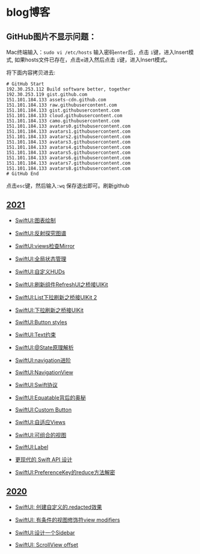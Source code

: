 # blog博客

## GitHub图片不显示问题：

Mac终端输入：`sudo vi /etc/hosts`
输入密码`enter`后，点击 `i`键，进入Insert模式,
如果hosts文件已存在，点击`e`进入然后点击 `i`键，进入Insert模式。

将下面内容拷贝进去:
```
# GitHub Start
192.30.253.112 Build software better, together
192.30.253.119 gist.github.com
151.101.184.133 assets-cdn.github.com
151.101.184.133 raw.githubusercontent.com
151.101.184.133 gist.githubusercontent.com
151.101.184.133 cloud.githubusercontent.com
151.101.184.133 camo.githubusercontent.com
151.101.184.133 avatars0.githubusercontent.com
151.101.184.133 avatars1.githubusercontent.com
151.101.184.133 avatars2.githubusercontent.com
151.101.184.133 avatars3.githubusercontent.com
151.101.184.133 avatars4.githubusercontent.com
151.101.184.133 avatars5.githubusercontent.com
151.101.184.133 avatars6.githubusercontent.com
151.101.184.133 avatars7.githubusercontent.com
151.101.184.133 avatars8.githubusercontent.com
# GitHub End
```
点击`esc`键，然后输入`:wq` 保存退出即可。刷新github

## [2021](https://github.com/zhuzhuxingtianxia/GitBlog/tree/master/2021)

* [SwiftUI:图表绘制](https://github.com/zhuzhuxingtianxia/GitBlog/blob/master/2021/SwiftUI-%E5%9B%BE%E8%A1%A8%E7%BB%98%E5%88%B6/SwiftUI-%E5%9B%BE%E8%A1%A8%E7%BB%98%E5%88%B6.md)

* [SwiftUI:反射探究图谱](https://github.com/zhuzhuxingtianxia/GitBlog/blob/master/2021/SwiftUI-%E5%8F%8D%E5%B0%84%E6%8E%A2%E7%A9%B6%E5%9B%BE%E8%B0%B1/SwiftUI-%E5%8F%8D%E5%B0%84%E6%8E%A2%E7%A9%B6%E5%9B%BE%E8%B0%B1.md)

* [SwiftUI:views检查Mirror](https://github.com/zhuzhuxingtianxia/GitBlog/blob/master/2021/SwiftUI-views%E6%A3%80%E6%9F%A5Mirror/SwiftUI-views%E6%A3%80%E6%9F%A5Mirror.md)

* [SwiftUI:全局状态管理](https://github.com/zhuzhuxingtianxia/GitBlog/blob/master/2021/SwiftUI-%E5%85%A8%E5%B1%80%E7%8A%B6%E6%80%81%E7%AE%A1%E7%90%86/SwiftUI-%E5%85%A8%E5%B1%80%E7%8A%B6%E6%80%81%E7%AE%A1%E7%90%86.md)

* [SwiftUI:自定义HUDs](https://github.com/zhuzhuxingtianxia/GitBlog/blob/master/2021/SwiftUI-%E8%87%AA%E5%AE%9A%E4%B9%89HUDs/SwiftUI-%E8%87%AA%E5%AE%9A%E4%B9%89HUDs.md)

* [SwiftUI:刷新组件RefreshUI之桥接UIKit](https://github.com/zhuzhuxingtianxia/GitBlog/blob/master/2021/SwiftUI-RefreshUI/SwiftUI-RefreshUI.md)

* [SwiftUI:List下拉刷新之桥接UIKit 2](https://github.com/zhuzhuxingtianxia/GitBlog/blob/master/2021/SwiftUI-%E4%B8%8B%E6%8B%89%E5%88%B7%E6%96%B0%E4%B9%8B%E6%A1%A5%E6%8E%A5UIKit%202/SwiftUI-%E4%B8%8B%E6%8B%89%E5%88%B7%E6%96%B0%E4%B9%8B%E6%A1%A5%E6%8E%A5UIKit%202.md)

* [SwiftUI:下拉刷新之桥接UIKit](https://github.com/zhuzhuxingtianxia/GitBlog/blob/master/2021/SwiftUI-%E4%B8%8B%E6%8B%89%E5%88%B7%E6%96%B0%E4%B9%8B%E6%A1%A5%E6%8E%A5UIKit/SwiftUI-%E4%B8%8B%E6%8B%89%E5%88%B7%E6%96%B0%E4%B9%8B%E6%A1%A5%E6%8E%A5UIKit.md)

* [SwiftUI:Button styles](https://github.com/zhuzhuxingtianxia/GitBlog/blob/master/2021/SwiftUI-Button%20styles/SwiftUI-Button%20styles.md)

* [SwiftUI:Text约束](https://github.com/zhuzhuxingtianxia/GitBlog/blob/master/2021/SwiftUI-Text%E7%BA%A6%E6%9D%9F/SwiftUI-Text%E7%BA%A6%E6%9D%9F.md)

* [SwiftUI:@State原理解析](https://github.com/zhuzhuxingtianxia/GitBlog/blob/master/2021/SwiftUI-%40State%E5%8E%9F%E7%90%86%E8%A7%A3%E6%9E%90/SwiftUI-%40State%E5%8E%9F%E7%90%86%E8%A7%A3%E6%9E%90.md)

* [SwiftUI:navigation进阶](https://github.com/zhuzhuxingtianxia/GitBlog/blob/master/2021/SwiftUI-navigation%E8%BF%9B%E9%98%B6/SwiftUI-navigation%E8%BF%9B%E9%98%B6.md)

* [SwiftUI:NavigationView](./2021/SwiftUI-NavigationView/SwiftUI-NavigationView.md)
* [SwiftUI:Swift协议](./2021/SwiftUI-Swift%E5%8D%8F%E8%AE%AE/SwiftUI-Swift%E5%8D%8F%E8%AE%AE.md)

* [SwiftUI:Equatable背后的奥秘](./2021/SwiftUI-Equatable%E8%83%8C%E5%90%8E%E7%9A%84%E5%A5%A5%E7%A7%98/SwiftUI-Equatable%E8%83%8C%E5%90%8E%E7%9A%84%E5%A5%A5%E7%A7%98.md)

* [SwiftUI:Custom Button](./2021/SwiftUI-Custom%20Button/SwiftUI-Custom%20Button.md)

* [SwiftUI:自适应Views](./2021/SwiftUI-%E8%87%AA%E9%80%82%E5%BA%94Views/SwiftUI-%E8%87%AA%E9%80%82%E5%BA%94Views.md)

* [SwiftUI:可组合的视图](./2021/SwiftUI-%E5%8F%AF%E7%BB%84%E5%90%88%E7%9A%84%E8%A7%86%E5%9B%BE/SwiftUI-%E5%8F%AF%E7%BB%84%E5%90%88%E7%9A%84%E8%A7%86%E5%9B%BE.md)

* [SwiftUI:Label](https://github.com/zhuzhuxingtianxia/GitBlog/blob/master/2021/SwiftUI-Label/SwiftUI-Label.md)

* [更现代的 Swift API 设计](./2021/%E6%9B%B4%E7%8E%B0%E4%BB%A3%E7%9A%84%20Swift%20API%20%E8%AE%BE%E8%AE%A1/%E6%9B%B4%E7%8E%B0%E4%BB%A3%E7%9A%84%20Swift%20API%20%E8%AE%BE%E8%AE%A1.md)

* [SwiftUI:PreferenceKey的reduce方法解密](./2021/SwiftUI-PreferenceKey%E7%9A%84reduce%E6%96%B9%E6%B3%95%E8%A7%A3%E5%AF%86/SwiftUI-PreferenceKey%E7%9A%84reduce%E6%96%B9%E6%B3%95%E8%A7%A3%E5%AF%86.md)


## [2020](https://github.com/zhuzhuxingtianxia/GitBlog/tree/master/2020)

* [SwiftUI: 创建自定义的.redacted效果](https://github.com/zhuzhuxingtianxia/GitBlog/blob/master/2020/SwiftUI-%E5%88%9B%E5%BB%BA%E8%87%AA%E5%AE%9A%E4%B9%89%E7%9A%84.redacted%E6%95%88%E6%9E%9C/SwiftUI-%E5%88%9B%E5%BB%BA%E8%87%AA%E5%AE%9A%E4%B9%89%E7%9A%84.redacted%E6%95%88%E6%9E%9C.md)

* [SwiftUI: 有条件的视图修饰符view modifiers](https://github.com/zhuzhuxingtianxia/GitBlog/blob/master/2020/SwiftUI-%E6%9C%89%E6%9D%A1%E4%BB%B6%E7%9A%84%E8%A7%86%E5%9B%BE%E4%BF%AE%E9%A5%B0%E7%AC%A6view%20modifiers/SwiftUI-%E6%9C%89%E6%9D%A1%E4%BB%B6%E7%9A%84%E8%A7%86%E5%9B%BE%E4%BF%AE%E9%A5%B0%E7%AC%A6view%20modifiers.md)

* [SwiftUI:设计一个Sidebar](https://github.com/zhuzhuxingtianxia/GitBlog/blob/master/2020/SwiftUI-%E8%AE%BE%E8%AE%A1%E4%B8%80%E4%B8%AASidebar/SwiftUI-%E8%AE%BE%E8%AE%A1%E4%B8%80%E4%B8%AASidebar.md)

* [SwiftUI: ScrollView offset](https://github.com/zhuzhuxingtianxia/GitBlog/blob/master/2020/SwiftUI-ScrollView%20offset/SwiftUI-ScrollView%20offset.md)


